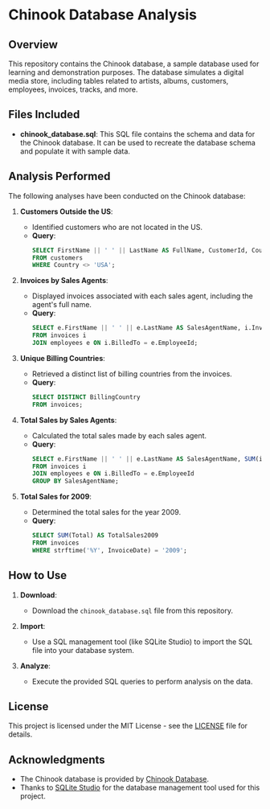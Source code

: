 # Chinook Database Analysis

## Overview

This repository contains the Chinook database, a sample database used for learning and demonstration purposes. The database simulates a digital media store, including tables related to artists, albums, customers, employees, invoices, tracks, and more.

## Files Included

- **chinook_database.sql**: This SQL file contains the schema and data for the Chinook database. It can be used to recreate the database schema and populate it with sample data.

## Analysis Performed

The following analyses have been conducted on the Chinook database:

1. **Customers Outside the US**:
   - Identified customers who are not located in the US.
   - **Query**:
     ```sql
     SELECT FirstName || ' ' || LastName AS FullName, CustomerId, Country
     FROM customers
     WHERE Country <> 'USA';
     ```

2. **Invoices by Sales Agents**:
   - Displayed invoices associated with each sales agent, including the agent's full name.
   - **Query**:
     ```sql
     SELECT e.FirstName || ' ' || e.LastName AS SalesAgentName, i.InvoiceId, i.InvoiceDate
     FROM invoices i
     JOIN employees e ON i.BilledTo = e.EmployeeId;
     ```

3. **Unique Billing Countries**:
   - Retrieved a distinct list of billing countries from the invoices.
   - **Query**:
     ```sql
     SELECT DISTINCT BillingCountry
     FROM invoices;
     ```

4. **Total Sales by Sales Agents**:
   - Calculated the total sales made by each sales agent.
   - **Query**:
     ```sql
     SELECT e.FirstName || ' ' || e.LastName AS SalesAgentName, SUM(i.Total) AS TotalSales
     FROM invoices i
     JOIN employees e ON i.BilledTo = e.EmployeeId
     GROUP BY SalesAgentName;
     ```

5. **Total Sales for 2009**:
   - Determined the total sales for the year 2009.
   - **Query**:
     ```sql
     SELECT SUM(Total) AS TotalSales2009
     FROM invoices
     WHERE strftime('%Y', InvoiceDate) = '2009';
     ```

## How to Use

1. **Download**:
   - Download the `chinook_database.sql` file from this repository.

2. **Import**:
   - Use a SQL management tool (like SQLite Studio) to import the SQL file into your database system.

3. **Analyze**:
   - Execute the provided SQL queries to perform analysis on the data.

## License

This project is licensed under the MIT License - see the [LICENSE](LICENSE) file for details.

## Acknowledgments

- The Chinook database is provided by [Chinook Database](https://github.com/lerocha/chinook-database).
- Thanks to [SQLite Studio](https://sqlitestudio.pl/) for the database management tool used for this project.

